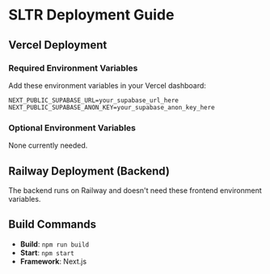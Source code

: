# SLTR Deployment Guide

## Vercel Deployment

### Required Environment Variables

Add these environment variables in your Vercel dashboard:

```
NEXT_PUBLIC_SUPABASE_URL=your_supabase_url_here
NEXT_PUBLIC_SUPABASE_ANON_KEY=your_supabase_anon_key_here
```

### Optional Environment Variables

None currently needed.

## Railway Deployment (Backend)

The backend runs on Railway and doesn't need these frontend environment variables.

## Build Commands

- **Build**: `npm run build`
- **Start**: `npm start`
- **Framework**: Next.js
